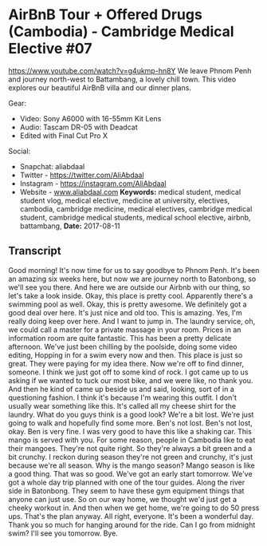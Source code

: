 # AirBnB Tour + Offered Drugs (Cambodia) - Cambridge Medical Elective #07
https://www.youtube.com/watch?v=g4ukmp-hn8Y
We leave Phnom Penh and journey north-west to Battambang, a lovely chill town. This video explores our beautiful AirBnB villa and our dinner plans.

Gear:
- Video: Sony A6000 with 16-55mm Kit Lens
- Audio: Tascam DR-05 with Deadcat
- Edited with Final Cut Pro X

Social:
- Snapchat: aliabdaal
- Twitter - https://twitter.com/AliAbdaal
- Instagram - https://instagram.com/AliAbdaal
- Website - www.aliabdaal.com
**Keywords:** medical student, medical student vlog, medical elective, medicine at university, electives, cambodia, cambridge medicine, medical electives, cambridge medical student, cambridge medical students, medical school elective, airbnb, battambang, 
**Date:** 2017-08-11

## Transcript
 Good morning! It's now time for us to say goodbye to Phnom Penh. It's been an amazing six weeks here, but now we are journey north to Batonbong, so we'll see you there. And here we are outside our Airbnb with our thing, so let's take a look inside. Okay, this place is pretty cool. Apparently there's a swimming pool as well. Okay, this is pretty awesome. We definitely got a good deal over here. It's just nice and old too. This is amazing. Yes, I'm really doing keep over here. And I want to jump in. The laundry service, oh, we could call a master for a private massage in your room. Prices in an information room are quite fantastic. This has been a pretty delicate afternoon. We've just been chilling by the poolside, doing some video editing, Hopping in for a swim every now and then. This place is just so great. They were paying for my idea there. Now we're off to find dinner, someone. I think we just got off to some kind of rock. I got came up to us asking if we wanted to tuck our most bike, and we were like, no thank you. And then he kind of came up beside us and said, looking, sort of in a questioning fashion. I think it's because I'm wearing this outfit. I don't usually wear something like this. It's called all my cheese shirt for the laundry. What do you guys think is a good look? We're a bit lost. We're just going to walk and hopefully find some more. Ben's not lost. Ben's not lost, okay. Ben is very fine. I was very good to have this like a shaking car. This mango is served with you. For some reason, people in Cambodia like to eat their mangoes. They're not quite right. So they're always a bit green and a bit crunchy. I reckon during season they're not green and crunchy, it's just because we're all season. Why is the mango season? Mango season is like a good thing. That was so good. We've got an early start tomorrow. We've got a whole day trip planned with one of the tour guides. Along the river side in Batonbong. They seem to have these gym equipment things that anyone can just use. So on our way home, we thought we'd just get a cheeky workout in. And then when we get home, we're going to do 50 press ups. That's the plan anyway. All right, everyone. It's been a wonderful day. Thank you so much for hanging around for the ride. Can I go from midnight swim? I'll see you tomorrow. Bye.
